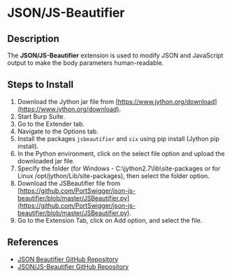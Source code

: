 # **JSON/JS-Beautifier**

## **Description**

The **JSON/JS-Beautifier** extension is used to modify JSON and JavaScript output to make the body parameters human-readable.

## **Steps to Install**

1. Download the Jython jar file from [https://www.jython.org/download](https://www.jython.org/download).
2. Start Burp Suite.
3. Go to the Extender tab.
4. Navigate to the Options tab.
5. Install the packages `jsbeautifier` and `six` using pip install (Jython pip install).
6. In the Python environment, click on the select file option and upload the downloaded jar file.
7. Specify the folder (for Windows - C:\jython2.7\lib\site-packages or for Linux /opt/jython/Lib/site-packages), then select the folder option.
8. Download the JSBeautifier file from [https://github.com/PortSwigger/json-js-beautifier/blob/master/JSBeautifier.py](https://github.com/PortSwigger/json-js-beautifier/blob/master/JSBeautifier.py).
9. Go to the Extension Tab, click on Add option, and select the file.

## **References**

- [JSON Beautifier GitHub Repository](https://github.com/PortSwigger/json-beautifier)
- [JSON/JS-Beautifier GitHub Repository](https://github.com/PortSwigger/json-js-beautifier)
